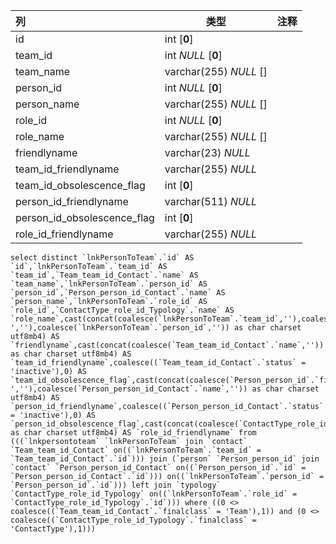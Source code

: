 | 列                          | 类型                   | 注释 |
| :-------------------------- | ---------------------- | ---- |
| id                          | int [**0**]            |      |
| team_id                     | int *NULL* [**0**]     |      |
| team_name                   | varchar(255) *NULL* [] |      |
| person_id                   | int *NULL* [**0**]     |      |
| person_name                 | varchar(255) *NULL* [] |      |
| role_id                     | int *NULL* [**0**]     |      |
| role_name                   | varchar(255) *NULL* [] |      |
| friendlyname                | varchar(23) *NULL*     |      |
| team_id_friendlyname        | varchar(255) *NULL*    |      |
| team_id_obsolescence_flag   | int [**0**]            |      |
| person_id_friendlyname      | varchar(511) *NULL*    |      |
| person_id_obsolescence_flag | int [**0**]            |      |
| role_id_friendlyname        | varchar(255) *NULL*    |      |

```
select distinct `lnkPersonToTeam`.`id` AS `id`,`lnkPersonToTeam`.`team_id` AS `team_id`,`Team_team_id_Contact`.`name` AS `team_name`,`lnkPersonToTeam`.`person_id` AS `person_id`,`Person_person_id_Contact`.`name` AS `person_name`,`lnkPersonToTeam`.`role_id` AS `role_id`,`ContactType_role_id_Typology`.`name` AS `role_name`,cast(concat(coalesce(`lnkPersonToTeam`.`team_id`,''),coalesce(' ',''),coalesce(`lnkPersonToTeam`.`person_id`,'')) as char charset utf8mb4) AS `friendlyname`,cast(concat(coalesce(`Team_team_id_Contact`.`name`,'')) as char charset utf8mb4) AS `team_id_friendlyname`,coalesce((`Team_team_id_Contact`.`status` = 'inactive'),0) AS `team_id_obsolescence_flag`,cast(concat(coalesce(`Person_person_id`.`first_name`,''),coalesce(' ',''),coalesce(`Person_person_id_Contact`.`name`,'')) as char charset utf8mb4) AS `person_id_friendlyname`,coalesce((`Person_person_id_Contact`.`status` = 'inactive'),0) AS `person_id_obsolescence_flag`,cast(concat(coalesce(`ContactType_role_id_Typology`.`name`,'')) as char charset utf8mb4) AS `role_id_friendlyname` from (((`lnkpersontoteam` `lnkPersonToTeam` join `contact` `Team_team_id_Contact` on((`lnkPersonToTeam`.`team_id` = `Team_team_id_Contact`.`id`))) join (`person` `Person_person_id` join `contact` `Person_person_id_Contact` on((`Person_person_id`.`id` = `Person_person_id_Contact`.`id`))) on((`lnkPersonToTeam`.`person_id` = `Person_person_id`.`id`))) left join `typology` `ContactType_role_id_Typology` on((`lnkPersonToTeam`.`role_id` = `ContactType_role_id_Typology`.`id`))) where ((0 <> coalesce((`Team_team_id_Contact`.`finalclass` = 'Team'),1)) and (0 <> coalesce((`ContactType_role_id_Typology`.`finalclass` = 'ContactType'),1)))
```

